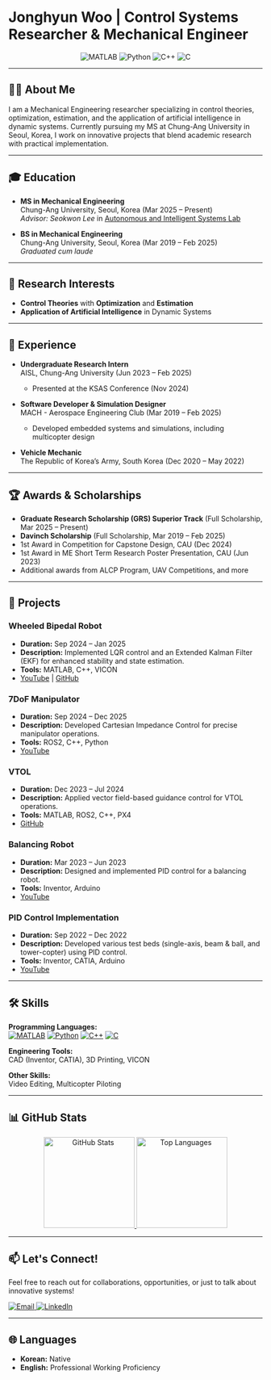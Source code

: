 # Jonghyun Woo | Control Systems Researcher & Mechanical Engineer

<p align="center">
  <img src="https://img.shields.io/badge/MATLAB-FFDD00?style=for-the-badge&logo=mathworks&logoColor=black" alt="MATLAB"/>
  <img src="https://img.shields.io/badge/Python-3776AB?style=for-the-badge&logo=python&logoColor=white" alt="Python"/>
  <img src="https://img.shields.io/badge/C++-00599C?style=for-the-badge&logo=cplusplus&logoColor=white" alt="C++"/>
  <img src="https://img.shields.io/badge/C-555555?style=for-the-badge&logo=c&logoColor=white" alt="C"/>
</p>

---

## 👨‍💻 About Me

I am a Mechanical Engineering researcher specializing in control theories, optimization, estimation, and the application of artificial intelligence in dynamic systems. Currently pursuing my MS at Chung-Ang University in Seoul, Korea, I work on innovative projects that blend academic research with practical implementation.

---

## 🎓 Education

- **MS in Mechanical Engineering**  
  Chung-Ang University, Seoul, Korea (Mar 2025 – Present)  
  *Advisor: Seokwon Lee* in [Autonomous and Intelligent Systems Lab](https://cau-aisl.github.io/)

- **BS in Mechanical Engineering**  
  Chung-Ang University, Seoul, Korea (Mar 2019 – Feb 2025)  
  *Graduated cum laude*

---

## 🔬 Research Interests

- **Control Theories** with **Optimization** and **Estimation**  
- **Application of Artificial Intelligence** in Dynamic Systems

---

## 💼 Experience

- **Undergraduate Research Intern**  
  AISL, Chung-Ang University (Jun 2023 – Feb 2025)  
  - Presented at the KSAS Conference (Nov 2024)

- **Software Developer & Simulation Designer**  
  MACH - Aerospace Engineering Club (Mar 2019 – Feb 2025)  
  - Developed embedded systems and simulations, including multicopter design

- **Vehicle Mechanic**  
  The Republic of Korea’s Army, South Korea (Dec 2020 – May 2022)

---

## 🏆 Awards & Scholarships

- **Graduate Research Scholarship (GRS) Superior Track** (Full Scholarship, Mar 2025 – Present)
- **Davinch Scholarship** (Full Scholarship, Mar 2019 – Feb 2025)
- 1st Award in Competition for Capstone Design, CAU (Dec 2024)
- 1st Award in ME Short Term Research Poster Presentation, CAU (Jun 2023)
- Additional awards from ALCP Program, UAV Competitions, and more

---

## 🚀 Projects

### Wheeled Bipedal Robot
- **Duration:** Sep 2024 – Jan 2025  
- **Description:** Implemented LQR control and an Extended Kalman Filter (EKF) for enhanced stability and state estimation.  
- **Tools:** MATLAB, C++, VICON  
- [YouTube](https://youtu.be/rpD8mo0Jbuc?si=6oxrxINaZ5WzV2WU) | [GitHub](https://github.com/SeungbinOh/Pow_WBR_Project)

### 7DoF Manipulator
- **Duration:** Sep 2024 – Dec 2025  
- **Description:** Developed Cartesian Impedance Control for precise manipulator operations.  
- **Tools:** ROS2, C++, Python  
- [YouTube](https://youtu.be/8_uZNhxaN30?si=s1VTe2qptOrPakys)

### VTOL
- **Duration:** Dec 2023 – Jul 2024  
- **Description:** Applied vector field-based guidance control for VTOL operations.  
- **Tools:** MATLAB, ROS2, C++, PX4  
- [GitHub](https://github.com/Giromi/VTOL)

### Balancing Robot
- **Duration:** Mar 2023 – Jun 2023  
- **Description:** Designed and implemented PID control for a balancing robot.  
- **Tools:** Inventor, Arduino  
- [YouTube](https://youtu.be/Yk5JCxUHXP8?si=22QjvUjzwnj8ciqf)

### PID Control Implementation
- **Duration:** Sep 2022 – Dec 2022  
- **Description:** Developed various test beds (single-axis, beam & ball, and tower-copter) using PID control.  
- **Tools:** Inventor, CATIA, Arduino  
- [YouTube](https://youtu.be/0R1Dgnl3u_8?si=BLZUCkLrIrojTzTM)

---

## 🛠 Skills

**Programming Languages:**  
[![MATLAB](https://img.shields.io/badge/MATLAB-FFDD00?style=flat-square&logo=mathworks&logoColor=black)](https://www.mathworks.com/) [![Python](https://img.shields.io/badge/Python-3776AB?style=flat-square&logo=python&logoColor=white)](https://www.python.org/)  [![C++](https://img.shields.io/badge/C++-00599C?style=flat-square&logo=cplusplus&logoColor=white)](https://isocpp.org/)  [![C](https://img.shields.io/badge/C-555555?style=flat-square&logo=c&logoColor=white)](https://en.wikipedia.org/wiki/C_(programming_language))

**Engineering Tools:**  
CAD (Inventor, CATIA), 3D Printing, VICON

**Other Skills:**  
Video Editing, Multicopter Piloting

---

## 📊 GitHub Stats

<p align="center">
  <a href="https://github.com/Woodaengtang">
    <img height="180em" src="https://github-readme-stats.vercel.app/api?username=Woodaengtang&show_icons=true&theme=default" alt="GitHub Stats"/>
  </a>
  <a href="https://github.com/Woodaengtang">
    <img height="180em" src="https://github-readme-stats.vercel.app/api/top-langs/?username=Woodaengtang&layout=compact&theme=default" alt="Top Languages"/>
  </a>
</p>

---

## 📫 Let's Connect!

Feel free to reach out for collaborations, opportunities, or just to talk about innovative systems!

<p align="left">
  <a href="mailto:jhwoo200@gmail.com">
    <img src="https://img.shields.io/badge/Email-jhwoo200@gmail.com-D14836?style=for-the-badge&logo=gmail&logoColor=white" alt="Email"/>
  </a>
  <a href="https://www.linkedin.com/in/your-linkedin-profile">
    <img src="https://img.shields.io/badge/LinkedIn-Jonghyun_Woo-0077B5?style=for-the-badge&logo=linkedin&logoColor=white" alt="LinkedIn"/>
  </a>
</p>

---

## 🌐 Languages

- **Korean:** Native
- **English:** Professional Working Proficiency
